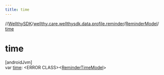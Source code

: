 ```yaml
---
title: time
---
```

//[WellthySDK](../../../index.html)/[wellthy.care.wellthysdk.data.profile.reminder](../index.html)/[ReminderModel](index.html)/[time](time.html)



# time



[androidJvm]\
var [time](time.html): &lt;ERROR CLASS&gt;&lt;[ReminderTimeModel](../-reminder-time-model/index.html)&gt;





